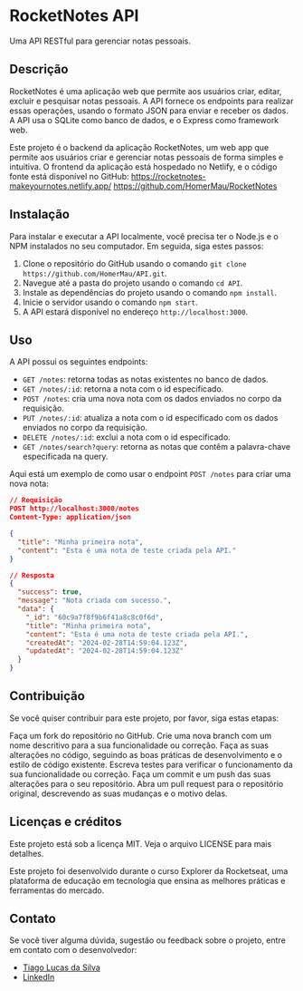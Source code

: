 # RocketNotes API

Uma API RESTful para gerenciar notas pessoais.

## Descrição

RocketNotes é uma aplicação web que permite aos usuários criar, editar, excluir e pesquisar notas pessoais. A API fornece os endpoints para realizar essas operações, usando o formato JSON para enviar e receber os dados. A API usa o SQLite como banco de dados, e o Express como framework web.

Este projeto é o backend da aplicação RocketNotes, um web app que permite aos usuários criar e gerenciar notas pessoais de forma simples e intuitiva. O frontend da aplicação está hospedado no Netlify, e o código fonte está disponível no GitHub: https://rocketnotes-makeyournotes.netlify.app/ https://github.com/HomerMau/RocketNotes


## Instalação

Para instalar e executar a API localmente, você precisa ter o Node.js e o NPM instalados no seu computador. Em seguida, siga estes passos:

1. Clone o repositório do GitHub usando o comando `git clone https://github.com/HomerMau/API.git`.
2. Navegue até a pasta do projeto usando o comando `cd API`.
3. Instale as dependências do projeto usando o comando `npm install`.
4. Inicie o servidor usando o comando `npm start`.
5. A API estará disponível no endereço `http://localhost:3000`.

## Uso

A API possui os seguintes endpoints:

- `GET /notes`: retorna todas as notas existentes no banco de dados.
- `GET /notes/:id`: retorna a nota com o id especificado.
- `POST /notes`: cria uma nova nota com os dados enviados no corpo da requisição.
- `PUT /notes/:id`: atualiza a nota com o id especificado com os dados enviados no corpo da requisição.
- `DELETE /notes/:id`: exclui a nota com o id especificado.
- `GET /notes/search?query`: retorna as notas que contêm a palavra-chave especificada na query.

Aqui está um exemplo de como usar o endpoint `POST /notes` para criar uma nova nota:

```json
// Requisição
POST http://localhost:3000/notes
Content-Type: application/json

{
  "title": "Minha primeira nota",
  "content": "Esta é uma nota de teste criada pela API."
}

// Resposta
{
  "success": true,
  "message": "Nota criada com sucesso.",
  "data": {
    "_id": "60c9a7f8f9b6f41a8c8c0f6d",
    "title": "Minha primeira nota",
    "content": "Esta é uma nota de teste criada pela API.",
    "createdAt": "2024-02-28T14:59:04.123Z",
    "updatedAt": "2024-02-28T14:59:04.123Z"
  }
}
```


## Contribuição

Se você quiser contribuir para este projeto, por favor, siga estas etapas:

Faça um fork do repositório no GitHub.
Crie uma nova branch com um nome descritivo para a sua funcionalidade ou correção.
Faça as suas alterações no código, seguindo as boas práticas de desenvolvimento e o estilo de código existente.
Escreva testes para verificar o funcionamento da sua funcionalidade ou correção.
Faça um commit e um push das suas alterações para o seu repositório.
Abra um pull request para o repositório original, descrevendo as suas mudanças e o motivo delas.


## Licenças e créditos

Este projeto está sob a licença MIT. Veja o arquivo LICENSE para mais detalhes.

Este projeto foi desenvolvido durante o curso Explorer da Rocketseat, uma plataforma de educação em tecnologia que ensina as melhores práticas e ferramentas do mercado.

## Contato

Se você tiver alguma dúvida, sugestão ou feedback sobre o projeto, entre em contato com o desenvolvedor:

- [Tiago Lucas da Silva](https://github.com/HomerMau)
- [LinkedIn](https://www.linkedin.com/in/tiagolucasdasilva/)